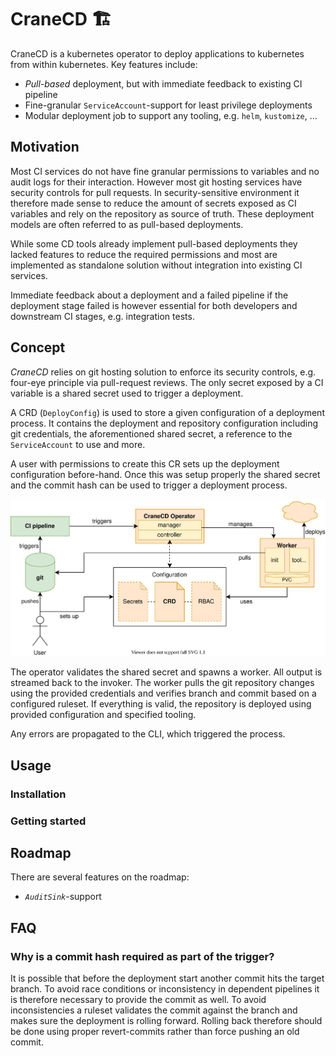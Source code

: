# CraneCD 🏗️

CraneCD is a kubernetes operator to deploy applications to
kubernetes from within kubernetes. Key features include:

* _Pull-based_ deployment, but with immediate feedback to existing CI pipeline
* Fine-granular `ServiceAccount`-support for least privilege deployments
* Modular deployment job to support any tooling, e.g. `helm`, `kustomize`, ...

## Motivation

Most CI services do not have fine granular permissions to variables and no
audit logs for their interaction. However most git hosting services have
security controls for pull requests.
In security-sensitive environment it therefore made sense to reduce the amount
of secrets exposed as CI variables and rely on the repository as source of
truth. These deployment models are often referred to as pull-based deployments.

While some CD tools already implement pull-based deployments they lacked
features to reduce the required permissions and most are implemented as
standalone solution without integration into existing CI services.

Immediate feedback about a deployment and a failed pipeline if the deployment
stage failed is however essential for both developers and downstream CI stages,
e.g. integration tests.

## Concept

_CraneCD_ relies on git hosting solution to enforce its security controls, e.g.
four-eye principle via pull-request reviews.
The only secret exposed by a CI variable is a shared secret used to trigger a
deployment.

A CRD (`DeployConfig`) is used to store a given configuration of a deployment
process. It contains the deployment and repository configuration including git
credentials, the aforementioned shared secret, a reference to the
`ServiceAccount` to use and more.

A user with permissions to create this CR sets up the deployment configuration
before-hand. Once this was setup properly the shared secret and the commit hash
can be used to trigger a deployment process.

![Basic overview of CraneCD](./docs/overview.svg)

The operator validates the shared secret and spawns a worker. All output is
streamed back to the invoker. The worker pulls the git repository changes using
the provided credentials and verifies branch and commit based on a configured
ruleset. If everything is valid, the repository is deployed using provided
configuration and specified tooling.

Any errors are propagated to the CLI, which triggered the process.

## Usage

### Installation

### Getting started



## Roadmap

There are several features on the roadmap:

* _`AuditSink`_-support

## FAQ

### Why is a commit hash required as part of the trigger?

It is possible that before the deployment start another commit hits the target
branch. To avoid race conditions or inconsistency in dependent pipelines it is
therefore necessary to provide the commit as well.
To avoid inconsistencies a ruleset validates the commit against the branch and
makes sure the deployment is rolling forward.
Rolling back therefore should be done using proper revert-commits rather than
force pushing an old commit.

